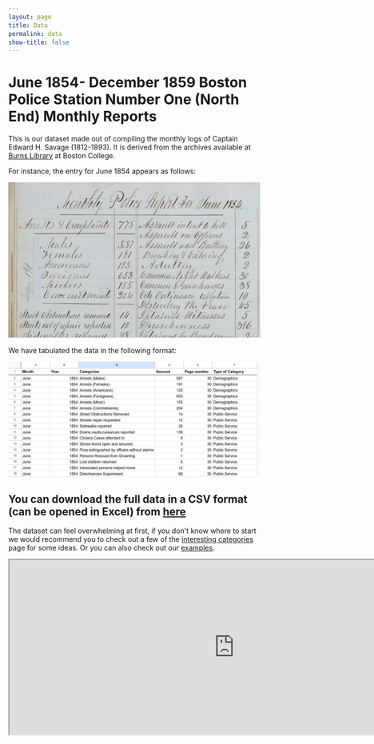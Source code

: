 ```yaml
---
layout: page
title: Data
permalink: data
show-title: false
---
```

# June 1854- December 1859 Boston Police Station Number One (North End) Monthly Reports

This is our dataset made out of compiling the monthly logs of Captain Edward H. Savage (1812-1893). It is derived from the archives available at [Burns Library](https://libguides.bc.edu/burns) at Boston College. 

For instance, the entry for June 1854 appears as follows: 

<p align="center">
    <img src="assets/img/archive_screenshot.png" />
</p>


We have tabulated the data in the following format:

<p align="center">
    <img src="assets/img/data_screenshot.png" />
</p>

## You can download the full data in a CSV format (can be opened in Excel) from [here](https://github.com/BCDigSchol/policedata/blob/main/data/police_data.csv)

The dataset can feel overwhelming at first, if you don't know where to start we would recommend you to check out a few of the [interesting categories](policedata/interesting_categories) page for some ideas. Or you can also check out our [examples](/policedata/examples).



<iframe width="900" height="350" src="https://docs.google.com/spreadsheets/d/e/2PACX-1vT_F8PLH_erCqAsunMVOQQIFE9Zk1zRDv4JmPEVHF7XrcPNdq4uimRbrTP-VjQWu9aVulkNp-aslvvY/pubhtml?gid=37246008&amp;single=true&amp;widget=true&amp;headers=false"></iframe>
